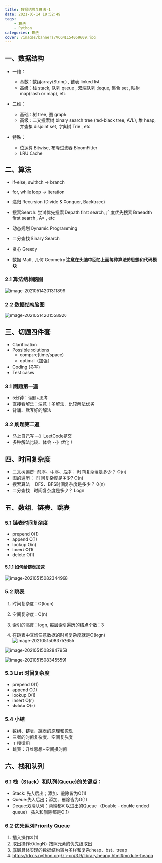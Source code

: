 ```yaml
---
title: 数据结构与算法-1
date: 2021-05-14 19:52:49
tags:
	- 算法
	- Python
categories: 算法
cover: /images/banners/VCG41154059609.jpg
---
```





## 一、数据结构

* 一维：
	* 基数：数组array(String) , 链表 linked list
	* 高级：栈 stack, 队列 queue , 双端队列 deque, 集合 set , 映射 map(hash or map), etc

* 二维：
	*  基础：树 tree, 图 graph
	*  高级：二叉搜索树 binary search tree (red-black tree, AVL), 堆 heap, 并查集 disjoint set, 字典树 Trie , etc

* 特殊：
	* 位运算 Bitwise, 布隆过滤器 BloomFitter
	* LRU Cache

## 二、算法

* if-else, swithch -> branch
* for, while loop -> lteration
* 递归 Recursion (Divide & Conquer, Backtrace)


* 搜索Search: 尝试优先搜索 Depath first search, 广度优先搜索 Braeadth first search , A* , etc
* 动态规划 Dynamic Programming
* 二分查找 Binary Search
* 贪心 Greedy
* 数据 Math, 几何 Geometry
**注意在头脑中回忆上面每种算法的思想和代码模块**



### 2.1 算法结构脑图

![image-20210514201311899](D:\data\projects\gitPro\ZhuBlogHexo\source\images\questions\image-20210514201311899.png)

### 2.2 数据结构脑图

![image-20210514201558920](D:\data\projects\gitPro\ZhuBlogHexo\source\images\questions\image-20210514201558920.png)

## 三、切题四件套
* Clarification
* Possible solutions
	* compare(time/space)
	* optimal（加强）
* Coding (多写)
* Test cases

### 3.1 刷题第一遍
* 5分钟：读题+思考 
* 直接看解法：注意！多解法，比较解法优劣
* 背诵、默写好的解法

### 3.2 刷题第二遍
* 马上自己写 --》LeetCode提交
* 多种解法比较、体会 --》优化！

## 四、时间复杂度

* 二叉树遍历- 前序、中序、后序： 时间复杂度是多少？  O(n)
* 图的遍历 ： 时间复杂度是多少? O(n)
* 搜索算法： DFS、BFS时间复杂度是多少？ O(n)
* 二分查找：时间复杂度是多少？ Logn

## 五、数组、链表、跳表
### 5.1 链表时间复杂度
* prepend	O(1)
* append	O(1)
* lookup	O(n)
* insert	O(1)
* delete	O(1)
#### 5.1.1 如何给链表加速

![image-20210515082344998](D:\data\projects\gitPro\ZhuBlogHexo\source\images\questions\image-20210515082344998.png)






### 5.2 跳表
1. 时间复杂度：O(logn)

1. 空间复杂度：O(n)

1. 索引的高度：logn, 每层索引遍历的结点个数：3
1. 在跳表中查询任意数据的时间复杂度就是O(logn)
![image-20210515083752655](D:\data\projects\gitPro\ZhuBlogHexo\source\images\questions\image-20210515083752655.png)


![image-20210515082847958](D:\data\projects\gitPro\ZhuBlogHexo\source\images\questions\image-20210515082847958.png)

![image-20210515083455591](D:\data\projects\gitPro\ZhuBlogHexo\source\images\questions\image-20210515083455591.png)


### 5.3 List 时间复杂度
* prepend	O(1)
* append	O(1)
* lookup	O(1)
* insert	O(n)
* delete	O(n)

### 5.4 小结

* 数组、链表、跳表的原理和实现
* 三者的时间复杂度、空间复杂度
* 工程运用
* 跳表：升维思想+空间换时间



## 六、栈和队列

### 6.1 栈（Stack）和队列(Queue)的关键点：

* Stack: 先入后出；添加、删除皆为O(1)
* Queue:先入后出；添加、删除皆为O(1)
* Deque:双端队列：两端都可以进出的Queue （Double - double ended queue）  插入和删除都是O(1)



### 6.2 优先队列Priority Queue

1. 插入操作:0(1)
2. 取出操作:O(logN)-按照元素的优先级取出
3. 底层具体实现的数据结构较为多样和复杂:heap、bst、treap
4. https://docs.python.org/zh-cn/3.9/library/heapq.html#module-heapq